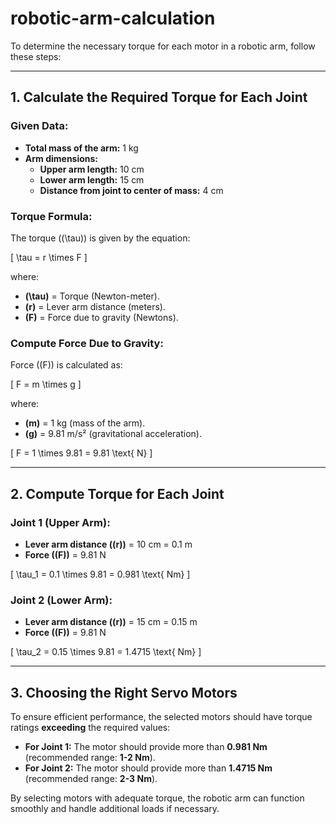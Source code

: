 # robotic-arm-calculation
To determine the necessary torque for each motor in a robotic arm, follow these steps:  

---

## **1. Calculate the Required Torque for Each Joint**  

### **Given Data:**  
- **Total mass of the arm:** 1 kg  
- **Arm dimensions:**  
  - **Upper arm length:** 10 cm  
  - **Lower arm length:** 15 cm  
  - **Distance from joint to center of mass:** 4 cm  

### **Torque Formula:**  
The torque (\(\tau\)) is given by the equation:  

\[
\tau = r \times F
\]

where:  
- **\(\tau\)** = Torque (Newton-meter).  
- **\(r\)** = Lever arm distance (meters).  
- **\(F\)** = Force due to gravity (Newtons).  

### **Compute Force Due to Gravity:**  
Force (\(F\)) is calculated as:  

\[
F = m \times g
\]

where:  
- **\(m\)** = 1 kg (mass of the arm).  
- **\(g\)** = 9.81 m/s² (gravitational acceleration).  

\[
F = 1 \times 9.81 = 9.81 \text{ N}
\]

---

## **2. Compute Torque for Each Joint**  

### **Joint 1 (Upper Arm):**  
- **Lever arm distance (\(r\))** = 10 cm = 0.1 m  
- **Force (\(F\))** = 9.81 N  

\[
\tau_1 = 0.1 \times 9.81 = 0.981 \text{ Nm}
\]

### **Joint 2 (Lower Arm):**  
- **Lever arm distance (\(r\))** = 15 cm = 0.15 m  
- **Force (\(F\))** = 9.81 N  

\[
\tau_2 = 0.15 \times 9.81 = 1.4715 \text{ Nm}
\]

---

## **3. Choosing the Right Servo Motors**  

To ensure efficient performance, the selected motors should have torque ratings **exceeding** the required values:  

- **For Joint 1:** The motor should provide more than **0.981 Nm** (recommended range: **1-2 Nm**).  
- **For Joint 2:** The motor should provide more than **1.4715 Nm** (recommended range: **2-3 Nm**).  

By selecting motors with adequate torque, the robotic arm can function smoothly and handle additional loads if necessary.
